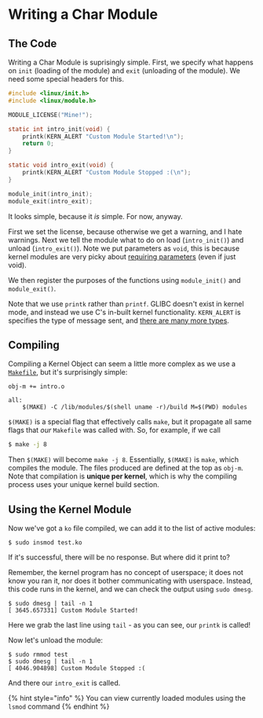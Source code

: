 # Writing a Char Module

## The Code

Writing a Char Module is suprisingly simple. First, we specify what happens on `init` (loading of the module) and `exit` (unloading of the module). We need some special headers for this.

```c
#include <linux/init.h>
#include <linux/module.h>

MODULE_LICENSE("Mine!");

static int intro_init(void) {
    printk(KERN_ALERT "Custom Module Started!\n");
    return 0;
}

static void intro_exit(void) {
    printk(KERN_ALERT "Custom Module Stopped :(\n");
}

module_init(intro_init);
module_exit(intro_exit);

```

It looks simple, because it _is_ simple. For now, anyway.

First we set the license, because otherwise we get a warning, and I hate warnings. Next we tell the module what to do on load (`intro_init()`) and unload (`intro_exit()`). Note we put parameters as `void`, this is because kernel modules are very picky about [requiring parameters](https://stackoverflow.com/questions/40309582/kernel-module-compiler-error-function-declaration-isn-t-a-prototype-werror-st) (even if just void).

We then register the purposes of the functions using `module_init()` and `module_exit()`.

Note that we use `printk` rather than `printf`. GLIBC doesn't exist in kernel mode, and instead we use C's in-built kernel functionality. `KERN_ALERT` is specifies the type of message sent, and [there are many more types](https://www.kernel.org/doc/html/latest/core-api/printk-basics.html).

## Compiling

Compiling a Kernel Object can seem a little more complex as we use a [`Makefile`](https://opensource.com/article/18/8/what-how-makefile), but it's surprisingly simple:

```
obj-m += intro.o
 
all:
	$(MAKE) -C /lib/modules/$(shell uname -r)/build M=$(PWD) modules
```

`$(MAKE)` is a special flag that effectively calls `make`, but it propagate all same flags that _our_ `Makefile` was called with. So, for example, if we call

```bash
$ make -j 8
```

Then `$(MAKE)` will become `make -j 8`. Essentially, `$(MAKE)` is `make`, which compiles the module. The files produced are defined at the top as `obj-m`. Note that compilation is **unique per kernel**, which is why the compiling process uses your unique kernel build section.

## Using the Kernel Module

Now we've got a `ko` file compiled, we can add it to the list of active modules:

```
$ sudo insmod test.ko
```

If it's successful, there will be no response. But where did it print to?

Remember, the kernel program has no concept of userspace; it does not know you ran it, nor does it bother communicating with userspace. Instead, this code runs in the kernel, and we can check the output using `sudo dmesg`.

```
$ sudo dmesg | tail -n 1
[ 3645.657331] Custom Module Started!
```

Here we grab the last line using `tail` - as you can see, our `printk` is called!

Now let's unload the module:

```
$ sudo rmmod test
$ sudo dmesg | tail -n 1
[ 4046.904898] Custom Module Stopped :(
```

And there our `intro_exit` is called.

{% hint style="info" %}
You can view currently loaded modules using the `lsmod` command
{% endhint %}
